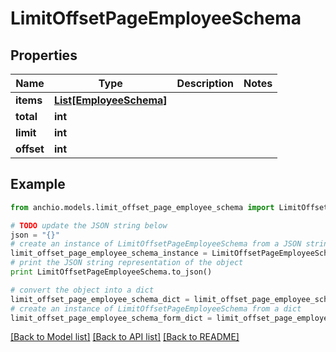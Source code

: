 # LimitOffsetPageEmployeeSchema


## Properties

Name | Type | Description | Notes
------------ | ------------- | ------------- | -------------
**items** | [**List[EmployeeSchema]**](EmployeeSchema.md) |  | 
**total** | **int** |  | 
**limit** | **int** |  | 
**offset** | **int** |  | 

## Example

```python
from anchio.models.limit_offset_page_employee_schema import LimitOffsetPageEmployeeSchema

# TODO update the JSON string below
json = "{}"
# create an instance of LimitOffsetPageEmployeeSchema from a JSON string
limit_offset_page_employee_schema_instance = LimitOffsetPageEmployeeSchema.from_json(json)
# print the JSON string representation of the object
print LimitOffsetPageEmployeeSchema.to_json()

# convert the object into a dict
limit_offset_page_employee_schema_dict = limit_offset_page_employee_schema_instance.to_dict()
# create an instance of LimitOffsetPageEmployeeSchema from a dict
limit_offset_page_employee_schema_form_dict = limit_offset_page_employee_schema.from_dict(limit_offset_page_employee_schema_dict)
```
[[Back to Model list]](../README.md#documentation-for-models) [[Back to API list]](../README.md#documentation-for-api-endpoints) [[Back to README]](../README.md)


